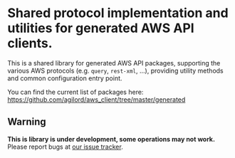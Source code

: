 # Shared protocol implementation and utilities for generated AWS API clients.

This is a shared library for generated AWS API packages, supporting the various
AWS protocols (e.g. `query`, `rest-xml`, ...), providing utility methods and common
configuration entry point.

You can find the current list of packages here:
https://github.com/agilord/aws_client/tree/master/generated

## Warning

**This is library is under development, some operations may not work.**
Please report bugs at [our issue tracker](https://github.com/agilord/aws_client/issues).
